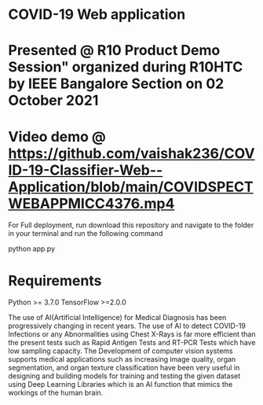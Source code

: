 # COVID-19 Web application
# Presented @ R10 Product Demo Session" organized during R10HTC by IEEE Bangalore Section on 02 October 2021
# Video demo @ https://github.com/vaishak236/COVID-19-Classifier-Web--Application/blob/main/COVIDSPECTWEBAPPMICC4376.mp4

For Full deployment, run download this repository and navigate to the folder in your terminal and run the following command

python app.py

# Requirements
Python >= 3.7.0
TensorFlow >=2.0.0

The use of AI(Artificial Intelligence) for Medical Diagnosis has been progressively changing in recent years. The use of AI to detect COVID-19 Infections or any Abnormalities using Chest X-Rays is far more efficient than the present tests such as Rapid Antigen Tests and RT-PCR Tests which have low sampling capacity. The Development of computer vision systems supports medical applications such as increasing image quality, organ segmentation, and organ texture classification have been very useful in designing and building models for training and testing the given dataset using Deep Learning Libraries which is an AI function that mimics the workings of the human brain.
